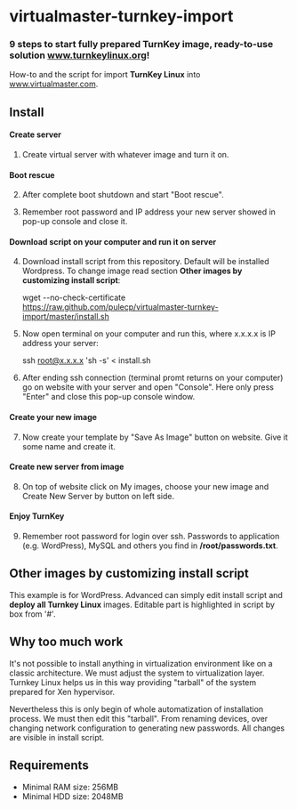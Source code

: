 # virtualmaster-turnkey-import

### 9 steps to start fully prepared TurnKey image, ready-to-use solution www.turnkeylinux.org!

How-to and the script for import **TurnKey Linux** into www.virtualmaster.com.

## Install

#### Create server
1) Create virtual server with whatever image and turn it on.
#### Boot rescue
2) After complete boot shutdown and start "Boot rescue".

3) Remember root password and IP address your new server showed in pop-up console and close it.
#### Download script on your computer and run it on server
4) Download install script from this repository. Default will be installed Wordpress. To change image read section **Other images by customizing install script**:

    wget --no-check-certificate https://raw.github.com/pulecp/virtualmaster-turnkey-import/master/install.sh

5) Now open terminal on your computer and run this, where x.x.x.x is IP address your server:
	
    ssh root@x.x.x.x 'sh -s' < install.sh

6) After ending ssh connection (terminal promt returns on your computer) go on website with your server and open "Console". Here only press "Enter" and close this pop-up console window.
#### Create your new image
7) Now create your template by "Save As Image" button on website. Give it some name and create it.
#### Create new server from image
8) On top of website click on My images, choose your new image and Create New Server by button on left side.
#### Enjoy TurnKey
9) Remember root password for login over ssh. Passwords to application (e.g. WordPress), MySQL and others you find in **/root/passwords.txt**.

## Other images by customizing install script
This example is for WordPress. Advanced can simply edit install script and **deploy all Turnkey Linux** images.
Editable part is highlighted in script by box from '#'.

## Why too much work
It's not possible to install anything in virtualization environment like on a classic architecture. We must adjust
the system to virtualization layer. Turnkey Linux helps us in this way providing "tarball" of the system prepared for
Xen hypervisor.

Nevertheless this is only begin of whole automatization of installation process. We must then edit this "tarball". From
renaming devices, over changing network configuration to generating new passwords. All changes are visible in install script.


## Requirements
* Minimal RAM size: 256MB
* Minimal HDD size: 2048MB
